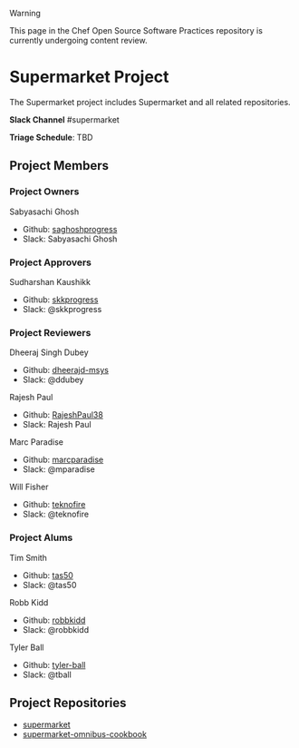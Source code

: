 > [!WARNING]
> This page in the Chef Open Source Software Practices repository is currently undergoing content review.

# Supermarket Project

The Supermarket project includes Supermarket and all related repositories.

**Slack Channel** #supermarket

**Triage Schedule**: TBD

## Project Members

### Project Owners

Sabyasachi Ghosh

- Github: [saghoshprogress](https://github.com/saghoshprogress)
- Slack: Sabyasachi Ghosh

### Project Approvers

Sudharshan Kaushikk

- Github: [skkprogress](https://github.com/skkprogress)
- Slack: @skkprogress

### Project Reviewers

Dheeraj Singh Dubey

- Github: [dheerajd-msys](https://github.com/dheerajd-msys)
- Slack: @ddubey

Rajesh Paul

- Github: [RajeshPaul38](https://github.com/RajeshPaul38)
- Slack: Rajesh Paul

Marc Paradise

- Github: [marcparadise](https://github.com/marcparadise)
- Slack: @mparadise

Will Fisher

- Github: [teknofire](https://github.com/teknofire)
- Slack: @teknofire

### Project Alums

Tim Smith

- Github: [tas50](https://github.com/tas50)
- Slack: @tas50

Robb Kidd

- Github: [robbkidd](https://github.com/robbkidd)
- Slack: @robbkidd

Tyler Ball

- Github: [tyler-ball](https://github.com/tyler-ball)
- Slack: @tball

## Project Repositories

- [supermarket](https://github.com/chef/supermarket)
- [supermarket-omnibus-cookbook](https://github.com/chef-cookbooks/supermarket-omnibus-cookbook)